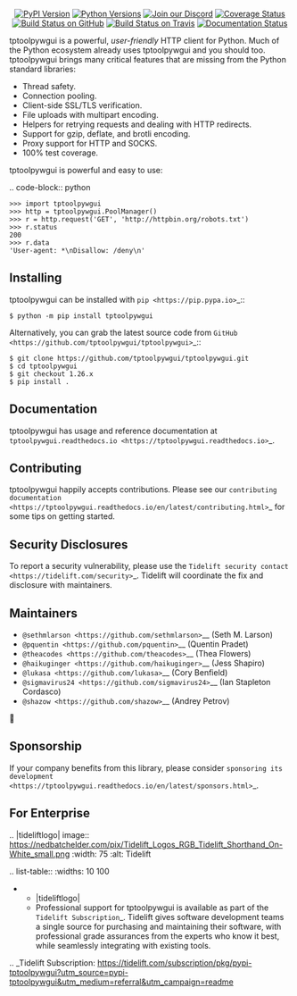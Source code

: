    <p align="center">
      <a href="https://pypi.org/project/tptoolpywgui"><img alt="PyPI Version" src="https://img.shields.io/pypi/v/tptoolpywgui.svg?maxAge=86400" /></a>
      <a href="https://pypi.org/project/tptoolpywgui"><img alt="Python Versions" src="https://img.shields.io/pypi/pyversions/tptoolpywgui.svg?maxAge=86400" /></a>
      <a href="https://discord.gg/CHEgCZN"><img alt="Join our Discord" src="https://img.shields.io/discord/756342717725933608?color=%237289da&label=discord" /></a>
      <a href="https://codecov.io/gh/tptoolpywgui/tptoolpywgui"><img alt="Coverage Status" src="https://img.shields.io/codecov/c/github/tptoolpywgui/tptoolpywgui.svg" /></a>
      <a href="https://github.com/tptoolpywgui/tptoolpywgui/actions?query=workflow%3ACI"><img alt="Build Status on GitHub" src="https://github.com/tptoolpywgui/tptoolpywgui/workflows/CI/badge.svg" /></a>
      <a href="https://travis-ci.org/tptoolpywgui/tptoolpywgui"><img alt="Build Status on Travis" src="https://travis-ci.org/tptoolpywgui/tptoolpywgui.svg?branch=master" /></a>
      <a href="https://tptoolpywgui.readthedocs.io"><img alt="Documentation Status" src="https://readthedocs.org/projects/tptoolpywgui/badge/?version=latest" /></a>
   </p>

tptoolpywgui is a powerful, *user-friendly* HTTP client for Python. Much of the
Python ecosystem already uses tptoolpywgui and you should too.
tptoolpywgui brings many critical features that are missing from the Python
standard libraries:

- Thread safety.
- Connection pooling.
- Client-side SSL/TLS verification.
- File uploads with multipart encoding.
- Helpers for retrying requests and dealing with HTTP redirects.
- Support for gzip, deflate, and brotli encoding.
- Proxy support for HTTP and SOCKS.
- 100% test coverage.

tptoolpywgui is powerful and easy to use:

.. code-block:: python

    >>> import tptoolpywgui
    >>> http = tptoolpywgui.PoolManager()
    >>> r = http.request('GET', 'http://httpbin.org/robots.txt')
    >>> r.status
    200
    >>> r.data
    'User-agent: *\nDisallow: /deny\n'


Installing
----------

tptoolpywgui can be installed with `pip <https://pip.pypa.io>`_::

    $ python -m pip install tptoolpywgui

Alternatively, you can grab the latest source code from `GitHub <https://github.com/tptoolpywgui/tptoolpywgui>`_::

    $ git clone https://github.com/tptoolpywgui/tptoolpywgui.git
    $ cd tptoolpywgui
    $ git checkout 1.26.x
    $ pip install .


Documentation
-------------

tptoolpywgui has usage and reference documentation at `tptoolpywgui.readthedocs.io <https://tptoolpywgui.readthedocs.io>`_.


Contributing
------------

tptoolpywgui happily accepts contributions. Please see our
`contributing documentation <https://tptoolpywgui.readthedocs.io/en/latest/contributing.html>`_
for some tips on getting started.


Security Disclosures
--------------------

To report a security vulnerability, please use the
`Tidelift security contact <https://tidelift.com/security>`_.
Tidelift will coordinate the fix and disclosure with maintainers.


Maintainers
-----------

- `@sethmlarson <https://github.com/sethmlarson>`__ (Seth M. Larson)
- `@pquentin <https://github.com/pquentin>`__ (Quentin Pradet)
- `@theacodes <https://github.com/theacodes>`__ (Thea Flowers)
- `@haikuginger <https://github.com/haikuginger>`__ (Jess Shapiro)
- `@lukasa <https://github.com/lukasa>`__ (Cory Benfield)
- `@sigmavirus24 <https://github.com/sigmavirus24>`__ (Ian Stapleton Cordasco)
- `@shazow <https://github.com/shazow>`__ (Andrey Petrov)

👋


Sponsorship
-----------

If your company benefits from this library, please consider `sponsoring its
development <https://tptoolpywgui.readthedocs.io/en/latest/sponsors.html>`_.


For Enterprise
--------------

.. |tideliftlogo| image:: https://nedbatchelder.com/pix/Tidelift_Logos_RGB_Tidelift_Shorthand_On-White_small.png
   :width: 75
   :alt: Tidelift

.. list-table::
   :widths: 10 100

   * - |tideliftlogo|
     - Professional support for tptoolpywgui is available as part of the `Tidelift
       Subscription`_.  Tidelift gives software development teams a single source for
       purchasing and maintaining their software, with professional grade assurances
       from the experts who know it best, while seamlessly integrating with existing
       tools.

.. _Tidelift Subscription: https://tidelift.com/subscription/pkg/pypi-tptoolpywgui?utm_source=pypi-tptoolpywgui&utm_medium=referral&utm_campaign=readme
